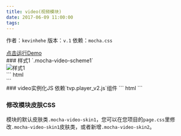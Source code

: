 ```yaml
---
title: video(视频模块)
date: 2017-06-09 11:00:00
tags:
---
```

作者：`kevinhehe`
版本：`v.1`
依赖：`mocha.css`
<div class="demo-qrcode"><a id="QRcode" href="http://tgideas.github.io/mocha/demo/video/demo.html" target="_blank">点击运行Demo</a></div>
### 样式1 `.mocha-video-scheme1`
<div class="demo-preview"><div class="box-w320"><img src="http://ossweb-img.qq.com/images/js/mocha/images/demo/video.png" alt="样式1"></div>
``` html
<div id="mochaVideo" class="mocha-video mocha-video-scheme1 mocha-video-skin1"></div>
```
</div>
### video实例化JS
依赖`tvp.player_v2.js`组件
``` html
<script src='//vm.gtimg.cn/tencentvideo/txp/js/txplayer.js'></script>
<script type="text/javascript">
var player = new Txplayer({
  containerId: 'mochaVideo',
  vid: 'r0018hmh1pa',
  width: '100%',
  height: '100%',
  // 自动播放
  autoplay: true
});
</script>
```

### 修改模块皮肤CSS 
模块的默认皮肤类`.mocha-video-skin1`，您可以在您项目的`page.css`里修改`.mocha-video-skin1`皮肤类，或者新增`.mocha-video-skin2`。

